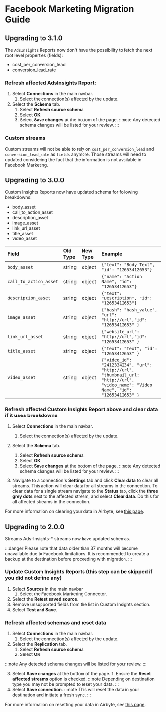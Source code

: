 # Facebook Marketing Migration Guide

## Upgrading to 3.1.0

The `AdsInsights` Reports now don't have the possibility to fetch the next root level properties (fields):
- cost_per_conversion_lead
- conversion_lead_rate

### Refresh affected AdsInsights Report:

1. Select **Connections** in the main navbar.
   1. Select the connection(s) affected by the update.
2. Select the **Schema** tab. 
    1. Select **Refresh source schema**. 
    2. Select **OK** 
    3. Select **Save changes** at the bottom of the page.
   :::note
   Any detected schema changes will be listed for your review.
   :::

### Custom streams

Custom streams will not be able to rely on `cost_per_conversion_lead` and `conversion_lead_rate` as `fields` anymore. Those streams will need to updated considering the fact that the information is not available in Facebook Marketing.

## Upgrading to 3.0.0

Custom Insights Reports now have updated schema for following breakdowns:

- body_asset
- call_to_action_asset
- description_asset
- image_asset
- link_url_asset
- title_asset
- video_asset

| Field                  | Old Type | New Type | Example                                                                                                                           |
| :--------------------- | :------- | :------- | :-------------------------------------------------------------------------------------------------------------------------------- |
| `body_asset`           | string   | object   | `{"text": "Body Text", "id": "12653412653"}`                                                                                      |
| `call_to_action_asset` | string   | object   | `{"name": "Action Name", "id": "12653412653"}`                                                                                    |
| `description_asset`    | string   | object   | `{"text": "Description", "id": "12653412653"}`                                                                                    |
| `image_asset`          | string   | object   | `{"hash": "hash_value", "url": "http://url","id": "12653412653" }`                                                                |
| `link_url_asset`       | string   | object   | `{"website_url": "http://url","id": "12653412653" }`                                                                              |
| `title_asset`          | string   | object   | `{"text": "Text", "id": "12653412653" }`                                                                                          |
| `video_asset`          | string   | object   | `{"video_id": "2412334234", "url": "http://url", "thumbnail_url: "http://url", "video_name": "Video Name", "id": "12653412653" }` |

### Refresh affected Custom Insights Report above and clear data if it uses breakdowns

1. Select **Connections** in the main navbar.
   1. Select the connection(s) affected by the update.
2. Select the **Schema** tab. 
    1. Select **Refresh source schema**. 
    2. Select **OK** 
    3. Select **Save changes** at the bottom of the page.
   :::note
   Any detected schema changes will be listed for your review.
   :::

3. Navigate to a connection's **Settings** tab and click **Clear data** to clear all streams. This action will clear data for all streams in the connection. To clear data for a single stream navigate to the **Status** tab,  click the **three grey dots** next to the affected stream, and select **Clear data**. Do this for all affected streams in the connection.

For more information on clearing your data in Airbyte, see [this page](/operator-guides/clear).

## Upgrading to 2.0.0

Streams Ads-Insights-\* streams now have updated schemas.

:::danger
Please note that data older than 37 months will become unavailable due to Facebook limitations.
It is recommended to create a backup at the destination before proceeding with migration.
:::

### Update Custom Insights Reports (this step can be skipped if you did not define any)

1. Select **Sources** in the main navbar.
   1. Select the Facebook Marketing Connector.
2. Select the **Retest saved source**.
3. Remove unsupported fields from the list in Custom Insights section.
4. Select **Test and Save**.

### Refresh affected schemas and reset data

1. Select **Connections** in the main navbar.
   1. Select the connection(s) affected by the update.
2. Select the **Replication** tab.
   1. Select **Refresh source schema**.
   2. Select **OK**.

:::note
Any detected schema changes will be listed for your review.
:::

3. Select **Save changes** at the bottom of the page. 1. Ensure the **Reset affected streams** option is checked.
   :::note
   Depending on destination type you may not be prompted to reset your data.
   :::
4. Select **Save connection**.
   :::note
   This will reset the data in your destination and initiate a fresh sync.
   :::

For more information on resetting your data in Airbyte, see [this page](/operator-guides/clear).
